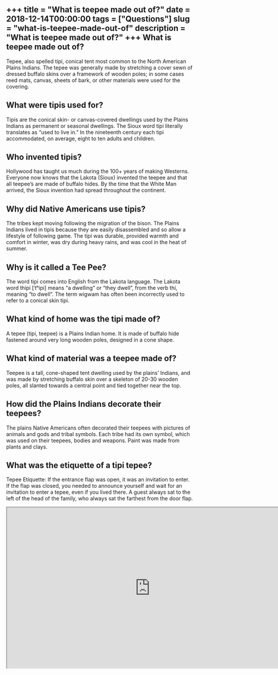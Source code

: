 +++
title = "What is teepee made out of?"
date = 2018-12-14T00:00:00
tags = ["Questions"]
slug = "what-is-teepee-made-out-of"
description = "What is teepee made out of?"
+++
What is teepee made out of?
---------------------------

Tepee, also spelled tipi, conical tent most common to the North American Plains Indians. The tepee was generally made by stretching a cover sewn of dressed buffalo skins over a framework of wooden poles; in some cases reed mats, canvas, sheets of bark, or other materials were used for the covering.

What were tipis used for?
-------------------------

Tipis are the conical skin- or canvas-covered dwellings used by the Plains Indians as permanent or seasonal dwellings. The Sioux word tipi literally translates as “used to live in.” In the nineteenth century each tipi accommodated, on average, eight to ten adults and children.

Who invented tipis?
-------------------

Hollywood has taught us much during the 100+ years of making Westerns. Everyone now knows that the Lakota (Sioux) invented the teepee and that all teepee’s are made of buffalo hides. By the time that the White Man arrived, the Sioux invention had spread throughout the continent.

Why did Native Americans use tipis?
-----------------------------------

The tribes kept moving following the migration of the bison. The Plains Indians lived in tipis because they are easily disassembled and so allow a lifestyle of following game. The tipi was durable, provided warmth and comfort in winter, was dry during heavy rains, and was cool in the heat of summer.

Why is it called a Tee Pee?
---------------------------

The word tipi comes into English from the Lakota language. The Lakota word thípi \[ˈtʰipi\] means “a dwelling” or “they dwell”, from the verb thí, meaning “to dwell”. The term wigwam has often been incorrectly used to refer to a conical skin tipi.

What kind of home was the tipi made of?
---------------------------------------

A tepee (tipi, teepee) is a Plains Indian home. It is made of buffalo hide fastened around very long wooden poles, designed in a cone shape.

What kind of material was a teepee made of?
-------------------------------------------

Teepee is a tall, cone-shaped tent dwelling used by the plains’ Indians, and was made by stretching buffalo skin over a skeleton of 20-30 wooden poles, all slanted towards a central point and tied together near the top.

How did the Plains Indians decorate their teepees?
--------------------------------------------------

The plains Native Americans often decorated their teepees with pictures of animals and gods and tribal symbols. Each tribe had its own symbol, which was used on their teepees, bodies and weapons. Paint was made from plants and clays.

What was the etiquette of a tipi tepee?
---------------------------------------

Tepee Etiquette: If the entrance flap was open, it was an invitation to enter. If the flap was closed, you needed to announce yourself and wait for an invitation to enter a tepee, even if you lived there. A guest always sat to the left of the head of the family, who always sat the farthest from the door flap.

<iframe allow="accelerometer; autoplay; clipboard-write; encrypted-media; gyroscope; picture-in-picture" allowfullscreen="" class="__youtube_prefs__  epyt-is-override  no-lazyload" data-no-lazy="1" data-origheight="433" data-origwidth="770" data-skipgform_ajax_framebjll="" height="433" id="_ytid_71223" loading="lazy" src="https://www.youtube.com/embed/G6CU5uHltIw?enablejsapi=1&autoplay=0&cc_load_policy=0&cc_lang_pref=&iv_load_policy=1&loop=0&modestbranding=0&rel=1&fs=1&playsinline=0&autohide=2&theme=dark&color=red&controls=1&" title="YouTube player" width="770"></iframe>